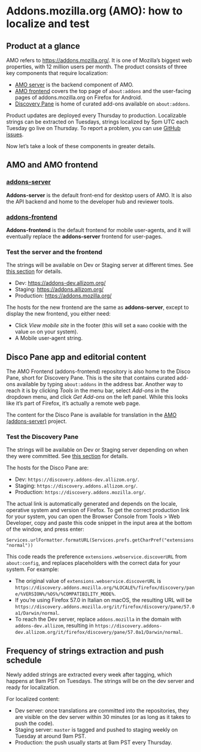 # Addons.mozilla.org (AMO): how to localize and test

## Product at a glance

AMO refers to https://addons.mozilla.org/. It is one of Mozilla’s biggest web properties, with 12 million users per month. The product consists of three key components that require localization:

* [AMO server](https://pontoon.mozilla.org/projects/amo) is the backend component of AMO.
* [AMO frontend](https://pontoon.mozilla.org/projects/amo-frontend/) covers the top page of `about:addons` and the user-facing pages of addons.mozilla.org on Firefox for Android.
* [Discovery Pane](https://pontoon.mozilla.org/projects/amo-frontend/) is home of curated add-ons available on `about:addons`.

Product updates are deployed every Thursday to production. Localizable strings can be extracted on Tuesdays, strings localized by 5pm UTC each Tuesday go live on Thursday. To report a problem, you can use [GitHub issues](https://github.com/mozilla/addons-server/issues/new).

Now let’s take a look of these components in greater details.

## AMO and AMO frontend

### [addons-server](https://pontoon.mozilla.org/projects/amo)

**Addons-server** is the default front-end for desktop users of AMO. It is also the API backend and home to the developer hub and reviewer tools.

### [addons-frontend](https://pontoon.mozilla.org/projects/amo-frontend)

**Addons-frontend** is the default frontend for mobile user-agents, and it will eventually replace the **addons-server** frontend for user-pages.

### Test the server and the frontend

The strings will be available on Dev or Staging server at different times. See [this section](#frequency-of-strings-extraction-and-push-schedule) for details.

* Dev: https://addons-dev.allizom.org/
* Staging: https://addons.allizom.org/
* Production: https://addons.mozilla.org/

The hosts for the new frontend are the same as **addons-server**, except to display the new frontend, you either need:

* Click *View mobile site* in the footer (this will set a `mamo` cookie with the value `on` on your system).
* A Mobile user-agent string.

## Disco Pane app and editorial content

The AMO Frontend (addons-frontend) repository is also home to the Disco Pane, short for Discovery Pane. This is the site that contains curated add-ons available by typing `about:addons` in the address bar. Another way to reach it is by clicking *Tools* in the menu bar, select *Add-ons* in the dropdown menu, and click *Get Add-ons* on the left panel. While this looks like it’s part of Firefox, it’s actually a remote web page.

The content for the Disco Pane is available for translation in the [AMO (addons-server)](https://pontoon.mozilla.org/projects/amo) project.

### Test the Discovery Pane

The strings will be available on Dev or Staging server depending on when they were committed. See [this section](#frequency-of-strings-extraction-and-push-schedule) for details.

The hosts for the Disco Pane are:

* Dev: `https://discovery.addons-dev.allizom.org/`.
* Staging: `https://discovery.addons.allizom.org/`.
* Production: `https://discovery.addons.mozilla.org/`.

The actual link is automatically generated and depends on the locale, operative system and version of Firefox. To get the correct production link for your system, you can open the Browser Console from Tools > Web Developer, copy and paste this code snippet in the input area at the bottom of the window, and press enter:

```
Services.urlFormatter.formatURL(Services.prefs.getCharPref("extensions.webservice.discoverURL").replace("%COMPATIBILITY_MODE%", "normal"))
```

This code reads the preference `extensions.webservice.discoverURL` from `about:config`, and replaces placeholders with the correct data for your system. For example:

* The original value of `extensions.webservice.discoverURL` is `https://discovery.addons.mozilla.org/%LOCALE%/firefox/discovery/pane/%VERSION%/%OS%/%COMPATIBILITY_MODE%`.
* If you’re using Firefox 57.0 in Italian on macOS, the resulting URL will be `https://discovery.addons.mozilla.org/it/firefox/discovery/pane/57.0a1/Darwin/normal`.
* To reach the Dev server, replace `addons.mozilla` in the domain with `addons-dev.allizom`, resulting in `https://discovery.addons-dev.allizom.org/it/firefox/discovery/pane/57.0a1/Darwin/normal`.

## Frequency of strings extraction and push schedule

Newly added strings are extracted every week after tagging, which happens at 9am PST on Tuesdays. The strings will be on the dev server and ready for localization.

For localized content:

* Dev server: once translations are committed into the repositories, they are visible on the dev server within 30 minutes (or as long as it takes to push the code).
* Staging server: `master` is tagged and pushed to staging weekly on Tuesday at around 9am PST.
* Production: the push usually starts at 9am PST every Thursday.
